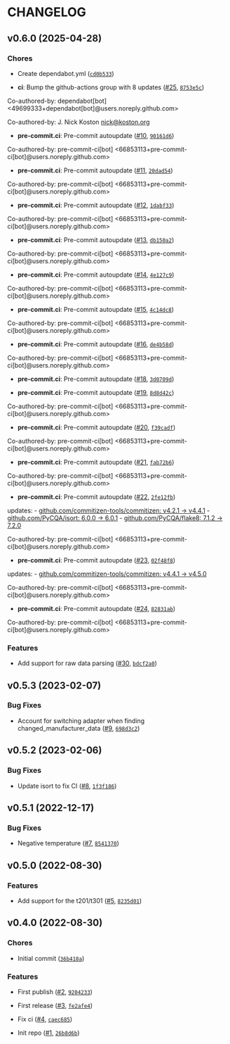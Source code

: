 # CHANGELOG


## v0.6.0 (2025-04-28)

### Chores

- Create dependabot.yml
  ([`cd0b533`](https://github.com/Bluetooth-Devices/sensorpro-ble/commit/cd0b53337ded0563f1f5e9300bca72e0d2bde735))

- **ci**: Bump the github-actions group with 8 updates
  ([#25](https://github.com/Bluetooth-Devices/sensorpro-ble/pull/25),
  [`8753e5c`](https://github.com/Bluetooth-Devices/sensorpro-ble/commit/8753e5c8055045d66625ca3342237d4127138256))

Co-authored-by: dependabot[bot] <49699333+dependabot[bot]@users.noreply.github.com>

Co-authored-by: J. Nick Koston <nick@koston.org>

- **pre-commit.ci**: Pre-commit autoupdate
  ([#10](https://github.com/Bluetooth-Devices/sensorpro-ble/pull/10),
  [`90161d6`](https://github.com/Bluetooth-Devices/sensorpro-ble/commit/90161d69e1326036760c73e81ca28cbe25a01c08))

Co-authored-by: pre-commit-ci[bot] <66853113+pre-commit-ci[bot]@users.noreply.github.com>

- **pre-commit.ci**: Pre-commit autoupdate
  ([#11](https://github.com/Bluetooth-Devices/sensorpro-ble/pull/11),
  [`20dad54`](https://github.com/Bluetooth-Devices/sensorpro-ble/commit/20dad54867f910ea97147df62fadb42ec45fe9b1))

Co-authored-by: pre-commit-ci[bot] <66853113+pre-commit-ci[bot]@users.noreply.github.com>

- **pre-commit.ci**: Pre-commit autoupdate
  ([#12](https://github.com/Bluetooth-Devices/sensorpro-ble/pull/12),
  [`1dabf33`](https://github.com/Bluetooth-Devices/sensorpro-ble/commit/1dabf33c87fe4321c4f4e1708bdea489dc00fa59))

Co-authored-by: pre-commit-ci[bot] <66853113+pre-commit-ci[bot]@users.noreply.github.com>

- **pre-commit.ci**: Pre-commit autoupdate
  ([#13](https://github.com/Bluetooth-Devices/sensorpro-ble/pull/13),
  [`db150a2`](https://github.com/Bluetooth-Devices/sensorpro-ble/commit/db150a2979b6dca1728e148bbc4d5ea038cbe182))

Co-authored-by: pre-commit-ci[bot] <66853113+pre-commit-ci[bot]@users.noreply.github.com>

- **pre-commit.ci**: Pre-commit autoupdate
  ([#14](https://github.com/Bluetooth-Devices/sensorpro-ble/pull/14),
  [`4e127c9`](https://github.com/Bluetooth-Devices/sensorpro-ble/commit/4e127c920bc7cc6876291ff662a7fcac474b5c89))

Co-authored-by: pre-commit-ci[bot] <66853113+pre-commit-ci[bot]@users.noreply.github.com>

- **pre-commit.ci**: Pre-commit autoupdate
  ([#15](https://github.com/Bluetooth-Devices/sensorpro-ble/pull/15),
  [`4c14dc8`](https://github.com/Bluetooth-Devices/sensorpro-ble/commit/4c14dc8e928d88b8d6eebaed09068dacfa008353))

Co-authored-by: pre-commit-ci[bot] <66853113+pre-commit-ci[bot]@users.noreply.github.com>

- **pre-commit.ci**: Pre-commit autoupdate
  ([#16](https://github.com/Bluetooth-Devices/sensorpro-ble/pull/16),
  [`de4b58d`](https://github.com/Bluetooth-Devices/sensorpro-ble/commit/de4b58d7a69158967f9926ce2903bc4a4902f8fd))

Co-authored-by: pre-commit-ci[bot] <66853113+pre-commit-ci[bot]@users.noreply.github.com>

- **pre-commit.ci**: Pre-commit autoupdate
  ([#18](https://github.com/Bluetooth-Devices/sensorpro-ble/pull/18),
  [`3d0709d`](https://github.com/Bluetooth-Devices/sensorpro-ble/commit/3d0709d2d7b79ed3ed5b06bbcff1ace234a069c0))

- **pre-commit.ci**: Pre-commit autoupdate
  ([#19](https://github.com/Bluetooth-Devices/sensorpro-ble/pull/19),
  [`8d8d42c`](https://github.com/Bluetooth-Devices/sensorpro-ble/commit/8d8d42c5f07f41973f14ba4fc8a34c9421386307))

Co-authored-by: pre-commit-ci[bot] <66853113+pre-commit-ci[bot]@users.noreply.github.com>

- **pre-commit.ci**: Pre-commit autoupdate
  ([#20](https://github.com/Bluetooth-Devices/sensorpro-ble/pull/20),
  [`f39cadf`](https://github.com/Bluetooth-Devices/sensorpro-ble/commit/f39cadff1b01e4af4c3a76766219dc16a94718b5))

Co-authored-by: pre-commit-ci[bot] <66853113+pre-commit-ci[bot]@users.noreply.github.com>

- **pre-commit.ci**: Pre-commit autoupdate
  ([#21](https://github.com/Bluetooth-Devices/sensorpro-ble/pull/21),
  [`fab72b6`](https://github.com/Bluetooth-Devices/sensorpro-ble/commit/fab72b6dce90652a9f0d9a332d4bd6975203360e))

Co-authored-by: pre-commit-ci[bot] <66853113+pre-commit-ci[bot]@users.noreply.github.com>

- **pre-commit.ci**: Pre-commit autoupdate
  ([#22](https://github.com/Bluetooth-Devices/sensorpro-ble/pull/22),
  [`2fe12fb`](https://github.com/Bluetooth-Devices/sensorpro-ble/commit/2fe12fb3ba93b6dfd6bb4ac06afe44c0b717748c))

updates: - [github.com/commitizen-tools/commitizen: v4.2.1 →
  v4.4.1](https://github.com/commitizen-tools/commitizen/compare/v4.2.1...v4.4.1) -
  [github.com/PyCQA/isort: 6.0.0 → 6.0.1](https://github.com/PyCQA/isort/compare/6.0.0...6.0.1) -
  [github.com/PyCQA/flake8: 7.1.2 → 7.2.0](https://github.com/PyCQA/flake8/compare/7.1.2...7.2.0)

Co-authored-by: pre-commit-ci[bot] <66853113+pre-commit-ci[bot]@users.noreply.github.com>

- **pre-commit.ci**: Pre-commit autoupdate
  ([#23](https://github.com/Bluetooth-Devices/sensorpro-ble/pull/23),
  [`02f48f8`](https://github.com/Bluetooth-Devices/sensorpro-ble/commit/02f48f86249526eabf2a866e6908f9c1374147e8))

updates: - [github.com/commitizen-tools/commitizen: v4.4.1 →
  v4.5.0](https://github.com/commitizen-tools/commitizen/compare/v4.4.1...v4.5.0)

Co-authored-by: pre-commit-ci[bot] <66853113+pre-commit-ci[bot]@users.noreply.github.com>

- **pre-commit.ci**: Pre-commit autoupdate
  ([#24](https://github.com/Bluetooth-Devices/sensorpro-ble/pull/24),
  [`82831ab`](https://github.com/Bluetooth-Devices/sensorpro-ble/commit/82831ab3e6f512044f45862871bf2859f2fb1792))

Co-authored-by: pre-commit-ci[bot] <66853113+pre-commit-ci[bot]@users.noreply.github.com>

### Features

- Add support for raw data parsing
  ([#30](https://github.com/Bluetooth-Devices/sensorpro-ble/pull/30),
  [`bdcf2a0`](https://github.com/Bluetooth-Devices/sensorpro-ble/commit/bdcf2a0bc13dc4deae2d4ed6e593911680aa238d))


## v0.5.3 (2023-02-07)

### Bug Fixes

- Account for switching adapter when finding changed_manufacturer_data
  ([#9](https://github.com/Bluetooth-Devices/sensorpro-ble/pull/9),
  [`698d3c2`](https://github.com/Bluetooth-Devices/sensorpro-ble/commit/698d3c202b40ec1b3a654dc8a9ff536ff06243b2))


## v0.5.2 (2023-02-06)

### Bug Fixes

- Update isort to fix CI ([#8](https://github.com/Bluetooth-Devices/sensorpro-ble/pull/8),
  [`1f3f186`](https://github.com/Bluetooth-Devices/sensorpro-ble/commit/1f3f18619b18f14095bd3e500d9489e7d45dd7ab))


## v0.5.1 (2022-12-17)

### Bug Fixes

- Negative temperature ([#7](https://github.com/Bluetooth-Devices/sensorpro-ble/pull/7),
  [`8541370`](https://github.com/Bluetooth-Devices/sensorpro-ble/commit/854137058cff08a7def3f387d952b7d926919f21))


## v0.5.0 (2022-08-30)

### Features

- Add support for the t201/t301 ([#5](https://github.com/Bluetooth-Devices/sensorpro-ble/pull/5),
  [`8235d01`](https://github.com/Bluetooth-Devices/sensorpro-ble/commit/8235d01f291e34e2cbbdce9e6dd7a888297ac84e))


## v0.4.0 (2022-08-30)

### Chores

- Initial commit
  ([`36b418a`](https://github.com/Bluetooth-Devices/sensorpro-ble/commit/36b418a94a6f261263b7173945ad47885a9f01de))

### Features

- First publish ([#2](https://github.com/Bluetooth-Devices/sensorpro-ble/pull/2),
  [`9204233`](https://github.com/Bluetooth-Devices/sensorpro-ble/commit/92042336ef15c6653b5214c6de30e2635db34cec))

- First release ([#3](https://github.com/Bluetooth-Devices/sensorpro-ble/pull/3),
  [`fe2afe4`](https://github.com/Bluetooth-Devices/sensorpro-ble/commit/fe2afe465232c8cad6d3822746bab0766c2feb99))

- Fix ci ([#4](https://github.com/Bluetooth-Devices/sensorpro-ble/pull/4),
  [`caec685`](https://github.com/Bluetooth-Devices/sensorpro-ble/commit/caec685ea5c92295e20cc23f917ead5d23f7bfb8))

- Init repo ([#1](https://github.com/Bluetooth-Devices/sensorpro-ble/pull/1),
  [`26b8d6b`](https://github.com/Bluetooth-Devices/sensorpro-ble/commit/26b8d6b8faa0fe0ff08da49e2ebf7ca653dbd8bb))
